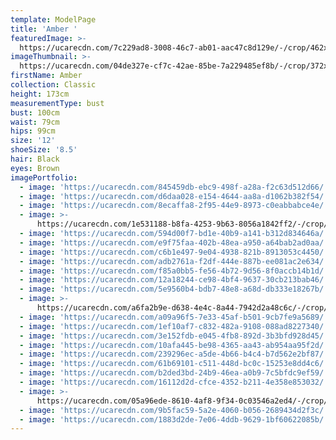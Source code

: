 ```yaml
---
template: ModelPage
title: 'Amber '
featuredImage: >-
  https://ucarecdn.com/7c229ad8-3008-46c7-ab01-aac47c8d129e/-/crop/462x223/0,53/-/preview/
imageThumbnail: >-
  https://ucarecdn.com/04de327e-cf7c-42ae-85be-7a229485ef8b/-/crop/372x503/79,0/-/preview/
firstName: Amber
collection: Classic
height: 173cm
measurementType: bust
bust: 100cm
waist: 79cm
hips: 99cm
size: '12'
shoeSize: '8.5'
hair: Black
eyes: Brown
imagePortfolio:
  - image: 'https://ucarecdn.com/845459db-ebc9-498f-a28a-f2c63d512d66/'
  - image: 'https://ucarecdn.com/d6daa028-e154-4644-aa8a-d1062b382f54/'
  - image: 'https://ucarecdn.com/8ecaffa8-2f95-44e9-8973-c0eabbabce4e/'
  - image: >-
      https://ucarecdn.com/1e531188-b8fa-4253-9b63-8056a1842ff2/-/crop/1568x1605/605,103/-/preview/
  - image: 'https://ucarecdn.com/594d00f7-bd1e-40b9-a141-b312d834646a/'
  - image: 'https://ucarecdn.com/e9f75faa-402b-48ea-a950-a64bab2ad0aa/'
  - image: 'https://ucarecdn.com/c6b1e497-9e04-4938-821b-8913053c4450/'
  - image: 'https://ucarecdn.com/adb2761a-f2df-444e-887b-ee081ac2e634/'
  - image: 'https://ucarecdn.com/f85a0bb5-fe56-4b72-9d56-8f0accb14b1d/'
  - image: 'https://ucarecdn.com/12a18244-ce98-4bf4-9637-30cb213bab46/'
  - image: 'https://ucarecdn.com/5e9560b4-bdb7-48e8-a68d-db333e18267b/'
  - image: >-
      https://ucarecdn.com/a6fa2b9e-d638-4e4c-8a44-7942d2a48c6c/-/crop/1221x1808/157,278/-/preview/
  - image: 'https://ucarecdn.com/a09a96f5-7e33-45af-b501-9cb7fe9a5689/'
  - image: 'https://ucarecdn.com/1ef10af7-c832-482a-9108-088ad8227340/'
  - image: 'https://ucarecdn.com/3e152fdb-e045-4fb8-892d-3b3bfd928d45/'
  - image: 'https://ucarecdn.com/10afa445-be98-4365-aa43-ab954aa95f2d/'
  - image: 'https://ucarecdn.com/239296ec-a5de-4b66-b4c4-b7d562e2bf87/'
  - image: 'https://ucarecdn.com/61b69101-c511-448d-bc0c-15253e8dd4c6/'
  - image: 'https://ucarecdn.com/b2ded3bd-24b9-46ea-a0b9-7c5bfdc9ef59/'
  - image: 'https://ucarecdn.com/16112d2d-cfce-4352-b211-4e358e853032/'
  - image: >-
      https://ucarecdn.com/05a96ede-8610-4af8-9f34-0c03546a2ed4/-/crop/1470x2449/111,0/-/preview/
  - image: 'https://ucarecdn.com/9b5fac59-5a2e-4060-b056-2689434d2f3c/'
  - image: 'https://ucarecdn.com/1883d2de-7e06-4ddb-9629-1bf60622085b/'
---
```



